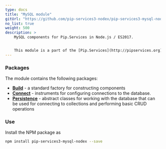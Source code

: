 ```yaml
---
type: docs
title: "MySQL module"
gitUrl: "https://github.com/pip-services3-nodex/pip-services3-mysql-nodex"
no_list: true
weight: 500
description: > 
    MySQL components for Pip.Services in Node.js / ES2017.  


    This module is a part of the [Pip.Services](http://pipservices.org) polyglot microservices toolkit.  
---
```


### Packages

The module contains the following packages:
- [**Build**](build) - a standard factory for constructing components
- [**Connect**](connect) - instruments for configuring connections to the database.
- [**Persistence**](persistence) - abstract classes for working with the database that can be used for connecting to collections and performing basic CRUD operations


### Use

Install the NPM package as
```bash
npm install pip-services3-mysql-nodex --save
```
